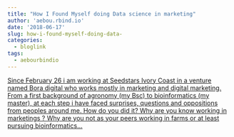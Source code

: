 ```yaml
---
title: "How I Found Myself doing Data science in marketing"
author: 'aebou.rbind.io'
date: '2018-06-17'
slug: how-i-found-myself-doing-data-
categories:
  - bloglink
tags:
  - aebourbindio
---
```


[Since February 26 i am working at Seedstars Ivory Coast in a venture named Bora digital who works mostly in marketing and digital marketing. From a first background of agronomy (my Bsc) to bioinformatics (my master), at each step i have faced surprises, questions and oppositions from peoples around me. How do you did it? Why are you know working in marketings ? Why are you not as your peers working in farms or at least pursuing bioinformatics...<click to read more>](https://aebou.rbind.io/post/2018-06-17-how-i-found-myself-in-marketing/)

